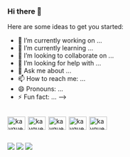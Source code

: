 ### Hi there 👋



Here are some ideas to get you started:

- 🔭 I’m currently working on ...
- 🌱 I’m currently learning ...
- 👯 I’m looking to collaborate on ...
- 🤔 I’m looking for help with ...
- 💬 Ask me about ...
- 📫 How to reach me: ...
- 😄 Pronouns: ...
- ⚡ Fun fact: ...
-->

##
<div style="display: inline-block" padding="20px">
<img align="center" alt="kayque-js" height="30" width="40" src="https://cdn.jsdelivr.net/gh/devicons/devicon@latest/icons/javascript/javascript-original.svg" style="margin-right: 2px;" />
<img align="center" alt="kayque-js" height="30" width="40" src="https://cdn.jsdelivr.net/gh/devicons/devicon@latest/icons/typescript/typescript-original.svg" style="margin-right: 2px;" />
<img align="center" alt="kayque-js" height="30" width="40" src="https://cdn.jsdelivr.net/gh/devicons/devicon@latest/icons/html5/html5-original.svg" style="margin-right: 2px;" />
<img align="center" alt="kayque-js" height="30" width="40" src="https://cdn.jsdelivr.net/gh/devicons/devicon@latest/icons/css3/css3-original.svg" style="margin-right: 2px;" />
<img align="center" alt="kayque-js" height="30" width="40" src="https://cdn.jsdelivr.net/gh/devicons/devicon@latest/icons/c/c-original.svg" style="margin-right: 2px;" />
</div>

## 

<div style="margin-right: 2px;">
  <a href="https://www.instagram.com/rkayque_" target="_blank"><img src="https://img.shields.io/badge/Instagram-E4405F?style=for-the-badge&logo=instagram&logoColor=white "/></a>
  <img src="https://img.shields.io/badge/LinkedIn-0077B5?style=for-the-badge&logo=linkedin&logoColor=white"/>
  <img src="https://img.shields.io/badge/Gmail-D14836?style=for-the-badge&logo=gmail&logoColor=white "/>
</div>
